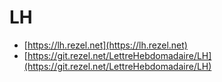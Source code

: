 # LH

- [https://lh.rezel.net](https://lh.rezel.net)
- [https://git.rezel.net/LettreHebdomadaire/LH](https://git.rezel.net/LettreHebdomadaire/LH)
